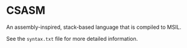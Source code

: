 # CSASM
An assembly-inspired, stack-based language that is compiled to MSIL.

See the `syntax.txt` file for more detailed information.
